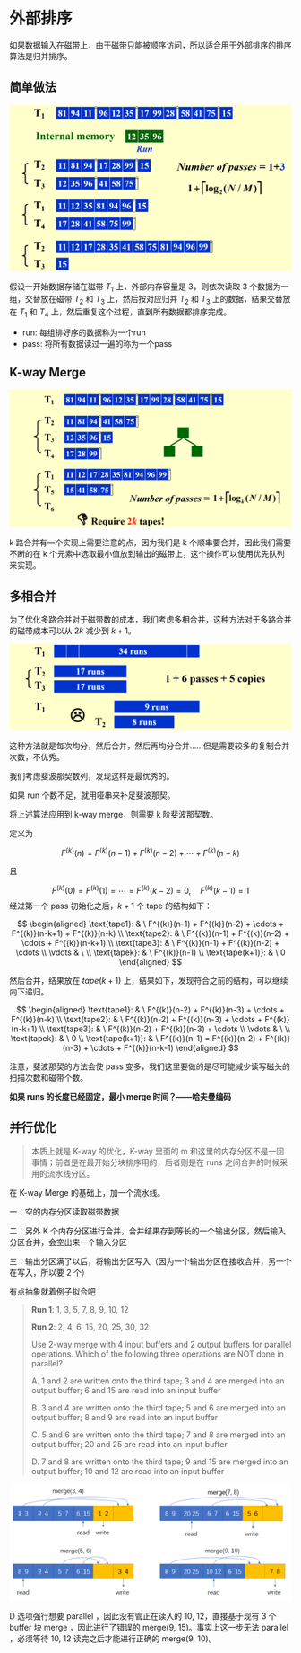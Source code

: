 # 外部排序

如果数据输入在磁带上，由于磁带只能被顺序访问，所以适合用于外部排序的排序算法是归并排序。

## 简单做法

![Image title](assets/simple-1735520090382-11.png)

假设一开始数据存储在磁带 $T_1$ 上，外部内存容量是 3，则依次读取 3 个数据为一组，交替放在磁带 $T_2$ 和 $T_3$ 上，然后按对应归并 $T_2$ 和 $T_3$ 上的数据，结果交替放在 $T_1$ 和 $T_4$ 上，然后重复这个过程，直到所有数据都排序完成。

- run: 每组排好序的数据称为一个run
- pass: 将所有数据读过一遍的称为一个pass

## K-way Merge

![Image title](assets/kway.png)

k 路合并有一个实现上需要注意的点，因为我们是 k 个顺串要合并，因此我们需要不断的在 k 个元素中选取最小值放到输出的磁带上，这个操作可以使用优先队列来实现。

## 多相合并

为了优化多路合并对于磁带数的成本，我们考虑多相合并，这种方法对于多路合并的磁带成本可以从 $2k$ 减少到 $k + 1$。

![Image title](assets/mul1.png)

这种方法就是每次均分，然后合并，然后再均分合并……但是需要较多的复制合并次数，不优秀。

我们考虑斐波那契数列，发现这样是最优秀的。

如果 run 个数不足，就用哑串来补足斐波那契。

将上述算法应用到 k-way merge，则需要 k 阶斐波那契数。

定义为

$$
F^{(k)}(n) = F^{(k)}(n-1) + F^{(k)}(n-2) + \cdots + F^{(k)}(n-k)
$$

且

$$
F^{(k)}(0) = F^{(k)}(1) = \cdots = F^{(k)}(k-2) = 0, \quad F^{(k)}(k-1) = 1
$$
经过第一个 pass 初始化之后，$k+1$ 个 tape 的结构如下：

$$
\begin{aligned}
\text{tape1}: & \ F^{(k)}(n-1) + F^{(k)}(n-2) + \cdots + F^{(k)}(n-k+1) + F^{(k)}(n-k) \\
\text{tape2}: & \ F^{(k)}(n-1) + F^{(k)}(n-2) + \cdots + F^{(k)}(n-k+1) \\
\text{tape3}: & \ F^{(k)}(n-1) + F^{(k)}(n-2) + \cdots \\
\vdots & \ \\
\text{tapek}: & \ F^{(k)}(n-1) \\
\text{tape(k+1)}: & \ 0
\end{aligned}
$$

然后合并，结果放在 $tape(k+1)$ 上，结果如下，发现符合之前的结构，可以继续向下递归。

$$
\begin{aligned}
\text{tape1}: & \ F^{(k)}(n-2) + F^{(k)}(n-3) + \cdots + F^{(k)}(n-k) \\
\text{tape2}: & \ F^{(k)}(n-2) + F^{(k)}(n-3) + \cdots + F^{(k)}(n-k+1) \\
\text{tape3}: & \ F^{(k)}(n-2) + F^{(k)}(n-3) + \cdots \\
\vdots & \ \\
\text{tapek}: & \ 0 \\
\text{tape(k+1)}: & \ F^{(k)}(n-1) = F^{(k)}(n-2) + F^{(k)}(n-3) + \cdots + F^{(k)}(n-k-1)
\end{aligned}
$$

注意，斐波那契的方法会使 pass 变多，我们这里要做的是尽可能减少读写磁头的扫描次数和磁带个数。

**如果 runs 的长度已经固定，最小 merge 时间？——哈夫曼编码**

## 并行优化

> 本质上就是 K-way 的优化，K-way 里面的 m 和这里的内存分区不是一回事情；前者是在最开始分块排序用的，后者则是在 runs 之间合并的时候采用的流水线分区。

在 K-way Merge 的基础上，加一个流水线。

一：空的内存分区读取磁带数据

二：另外 K 个内存分区进行合并，合并结果存到等长的一个输出分区，然后输入分区合并，会空出来一个输入分区

三：输出分区满了以后，将输出分区写入（因为一个输出分区在接收合并，另一个在写入，所以要 2 个）

有点抽象就着例子拟合吧

> **Run 1**: 1, 3, 5, 7, 8, 9, 10, 12
>
> **Run 2**: 2, 4, 6, 15, 20, 25, 30, 32
>
> Use 2-way merge with 4 input buffers and 2 output buffers for parallel operations. Which of the following three operations are NOT done in parallel?
>
> A. 1 and 2 are written onto the third tape; 3 and 4 are merged into an output buffer; 6 and 15 are read into an input buffer
>
> B. 3 and 4 are written onto the third tape; 5 and 6 are merged into an output buffer; 8 and 9 are read into an input buffer
>
> C. 5 and 6 are written onto the third tape; 7 and 8 are merged into an output buffer; 20 and 25 are read into an input buffer
>
> D. 7 and 8 are written onto the third tape; 9 and 15 are merged into an output buffer; 10 and 12 are read into an input buffer

![15.1](assets/ads_hw_15.1.png)

D 选项强行想要 parallel ，因此没有管正在读入的 10, 12，直接基于现有 3 个 buffer 块 merge ，因此进行了错误的 merge(9, 15)。事实上这一步无法 parallel ，必须等待 10, 12 读完之后才能进行正确的 merge(9, 10)。

